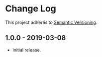 # Change Log

This project adheres to
[Semantic Versioning](https://semver.org/spec/v2.0.0.html).

## 1.0.0 - 2019-03-08

- Initial release.
